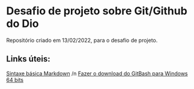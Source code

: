 # Desafio de projeto sobre Git/Github do Dio
Repositório criado em 13/02/2022, para o desafio de projeto.
## Links úteis:
[Sintaxe básica Markdown](https://www.markdownguide.org/basic-syntax) /n
[Fazer o download do GitBash para Windows 64 bits](https://git-scm.com/download/win)
